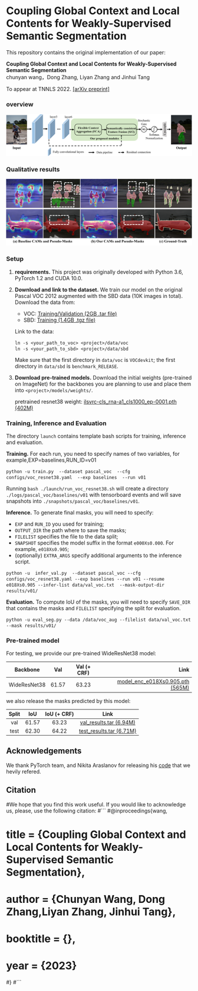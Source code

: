 # Coupling Global Context and Local Contents for Weakly-Supervised Semantic Segmentation

This repository contains the original implementation of our paper:


**Coupling Global Context and Local Contents for Weakly-Supervised Semantic Segmentation**<br>
 chunyan wang，Dong Zhang, Liyan Zhang and Jinhui Tang

 To appear at TNNLS 2022.
[[arXiv preprint]](https://arxiv.org/abs/2005.08104)

### overview
<img src="./figures/overview.png" alt="drawing"/><br> 


### Qualitative results
<img src="./figures/result.png" alt="drawing"/><br>

### Setup
1. **requirements.** This project was originally developed with Python 3.6, PyTorch 1.2 and CUDA 10.0.

2. **Download and link to the dataset.** We train our model on the original Pascal VOC 2012 augmented with the SBD data (10K images in total). Download the data from:
   - VOC: [Training/Validation (2GB .tar file)](http://host.robots.ox.ac.uk/pascal/VOC/voc2012/VOCtrainval_11-May-2012.tar)
    - SBD: [Training (1.4GB .tgz file)](http://www.eecs.berkeley.edu/Research/Projects/CS/vision/grouping/semantic_contours/benchmark.tgz)

    Link to the data:
    ```
    ln -s <your_path_to_voc> <project>/data/voc
    ln -s <your_path_to_sbd> <project>/data/sbd
    ```
    Make sure that the first directory in `data/voc` is `VOCdevkit`; the first directory in `data/sbd` is `benchmark_RELEASE`.
3. **Download pre-trained models.** Download the initial weights (pre-trained on ImageNet) for the backbones you are planning to use and place them into `<project>/models/weights/`.

    pretrained resnet38 weight: [ilsvrc-cls_rna-a1_cls1000_ep-0001.pth (402M)](https://download.visinf.tu-darmstadt.de/data/2020-cvpr-araslanov-1-stage-wseg/models/ilsvrc-cls_rna-a1_cls1000_ep-0001.pth) 


### Training, Inference and Evaluation
The directory `launch` contains template bash scripts for training, inference and evaluation. 

**Training.** For each run, you need to specify names of two variables, for example,EXP=baselines,RUN_ID=v01
```
python -u train.py  --dataset pascal_voc  --cfg configs/voc_resnet38.yaml  --exp baselines  --run v01
```
Running `bash ./launch/run_voc_resnet38.sh` will create a directory `./logs/pascal_voc/baselines/v01` with tensorboard events and will save snapshots into `./snapshots/pascal_voc/baselines/v01`.

**Inference.** To generate final masks, you will need to specify:
* `EXP` and `RUN_ID` you used for training;
* `OUTPUT_DIR` the path where to save the masks;
* `FILELIST` specifies the file to the data split;
* `SNAPSHOT` specifies the model suffix in the format `e000Xs0.000`. For example, `e018Xs0.905`;
* (optionally) `EXTRA_ARGS` specify additional arguments to the inference script.
```
python -u  infer_val.py  --dataset pascal_voc --cfg configs/voc_resnet38.yaml --exp baselines --run v01 --resume e018Xs0.905 --infer-list data/val_voc.txt  --mask-output-dir results/v01/
```

**Evaluation.** To compute IoU of the masks, you will need to specify `SAVE_DIR` that contains the masks and `FILELIST` specifying the split for evaluation.
```
python -u eval_seg.py --data /data/voc_aug --filelist data/val_voc.txt --mask results/v01/
```

### Pre-trained model
For testing, we provide our pre-trained WideResNet38 model:

| Backbone | Val | Val (+ CRF) | Link |
|:---:|:---:|:---:|---:|
| WideResNet38 | 61.57 | 63.23 | [model_enc_e018Xs0.905.pth (565M)](https://drive.google.com/file/d/1bNRef-QsR7QtOUYycHpplBSfg5UrIFG6/view?usp=sharing) |

we also release the masks predicted by this model:

| Split | IoU | IoU (+ CRF) | Link |
|:---:|:---:|:---:|:---:|
| val | 61.57 | 63.23 | [val_results.tar (6.94M)](https://drive.google.com/file/d/1Vy9thpf3vMkSv5iQeugJVMPe0vbDStAx/view?usp=sharing) | 
| test | 62.30 | 64.22 | [test_results.tar (6.71M)](https://drive.google.com/file/d/1TXNORaImcKqlX_Gbylg68UgaxxE7Oh-J/view?usp=sharing) |


## Acknowledgements
We thank PyTorch team, and Nikita Araslanov for releasing his [code](https://github.com/visinf/1-stage-wseg) that we hevily refered.

## Citation
#We hope that you find this work useful. If you would like to acknowledge us, please, use the following citation:
#```
#@inproceedings{wang,
#  title     = {Coupling Global Context and Local Contents for Weakly-Supervised Semantic Segmentation},
#  author    = {Chunyan Wang, Dong Zhang,Liyan Zhang, Jinhui Tang},
#  booktitle = {},
#  year = {2023}
#}
#```
